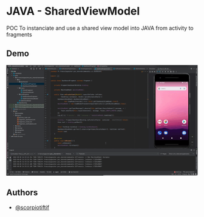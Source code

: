 
# JAVA - SharedViewModel

POC To instanciate and use a shared view model into JAVA from activity to fragments

## Demo
![Watch Logs video](./docs/Log_from_running_app.gif)

## Authors

- [@scorpiotiftif](https://github.com/scorpiotiftif)

